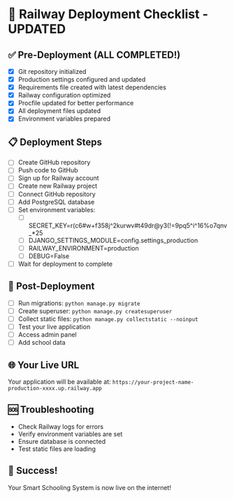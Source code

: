 # 🚀 Railway Deployment Checklist - UPDATED

## ✅ Pre-Deployment (ALL COMPLETED!)
- [x] Git repository initialized
- [x] Production settings configured and updated
- [x] Requirements file created with latest dependencies
- [x] Railway configuration optimized
- [x] Procfile updated for better performance
- [x] All deployment files updated
- [x] Environment variables prepared

## 📋 Deployment Steps
- [ ] Create GitHub repository
- [ ] Push code to GitHub
- [ ] Sign up for Railway account
- [ ] Create new Railway project
- [ ] Connect GitHub repository
- [ ] Add PostgreSQL database
- [ ] Set environment variables:
  - [ ] SECRET_KEY=r(c6#w+f358j^2kurwv#t49dr@y3(!=9pq5^i^16%o7qnv_*25
  - [ ] DJANGO_SETTINGS_MODULE=config.settings_production
  - [ ] RAILWAY_ENVIRONMENT=production
  - [ ] DEBUG=False
- [ ] Wait for deployment to complete

## 🔧 Post-Deployment
- [ ] Run migrations: `python manage.py migrate`
- [ ] Create superuser: `python manage.py createsuperuser`
- [ ] Collect static files: `python manage.py collectstatic --noinput`
- [ ] Test your live application
- [ ] Access admin panel
- [ ] Add school data

## 🌐 Your Live URL
Your application will be available at:
`https://your-project-name-production-xxxx.up.railway.app`

## 🆘 Troubleshooting
- Check Railway logs for errors
- Verify environment variables are set
- Ensure database is connected
- Test static files are loading

## 🎉 Success!
Your Smart Schooling System is now live on the internet!
